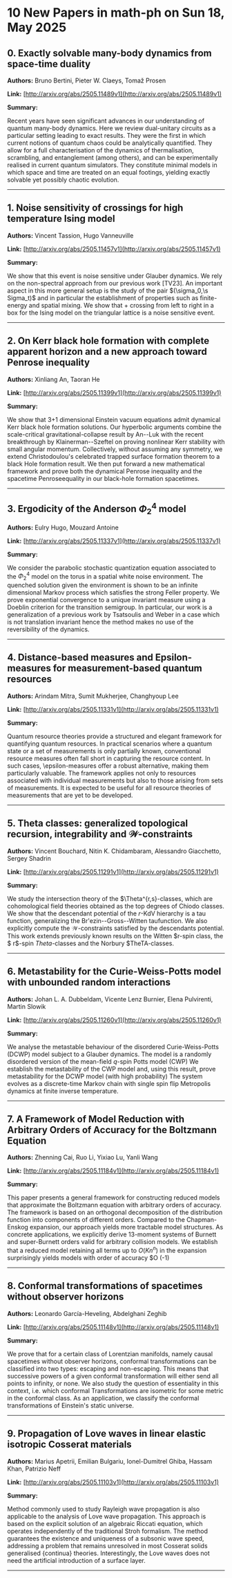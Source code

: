 # 10 New Papers in math-ph on Sun 18, May 2025

## 0. Exactly solvable many-body dynamics from space-time duality

**Authors:** Bruno Bertini, Pieter W. Claeys, Tomaž Prosen

**Link:** [http://arxiv.org/abs/2505.11489v1](http://arxiv.org/abs/2505.11489v1)

**Summary:**

Recent years have seen significant advances in our understanding of quantum many-body dynamics. Here we review dual-unitary circuits as a particular setting leading to exact results. They were the first in which current notions of quantum chaos could be analytically quantified. They allow for a full characterisation of the dynamics of thermalisation, scrambling, and entanglement (among others), and can be experimentally realised in current quantum simulators. They constitute minimal models in which space and time are treated on an equal footings, yielding exactly solvable yet possibly chaotic evolution.

---

## 1. Noise sensitivity of crossings for high temperature Ising model

**Authors:** Vincent Tassion, Hugo Vanneuville

**Link:** [http://arxiv.org/abs/2505.11457v1](http://arxiv.org/abs/2505.11457v1)

**Summary:**

We show that this event is noise sensitive under Glauber dynamics. We rely on the non-spectral approach from our previous work [TV23]. An important aspect in this more general setup is the study of the pair $(\sigma_0,\s Sigma_t)$ and in particular the establishment of properties such as finite-energy and spatial mixing. We show that $+$ crossing from left to right in a box for the Ising model on the triangular lattice is a noise sensitive event.

---

## 2. On Kerr black hole formation with complete apparent horizon and a new   approach toward Penrose inequality

**Authors:** Xinliang An, Taoran He

**Link:** [http://arxiv.org/abs/2505.11399v1](http://arxiv.org/abs/2505.11399v1)

**Summary:**

We show that 3+1 dimensional Einstein vacuum equations admit dynamical Kerr black hole formation solutions. Our hyperbolic arguments combine the scale-critical gravitational-collapse result by An--Luk with the recent breakthrough by Klainerman--Szeftel on proving nonlinear Kerr stability with small angular momentum. Collectively, without assuming any symmetry, we extend Christodoulou's celebrated trapped surface formation theorem to a black Hole formation result. We then put forward a new mathematical framework and prove both the dynamical Penrose inequality and the spacetime Penroseequality in our black-hole formation spacetimes.

---

## 3. Ergodicity of the Anderson $Φ_2^4$ model

**Authors:** Eulry Hugo, Mouzard Antoine

**Link:** [http://arxiv.org/abs/2505.11337v1](http://arxiv.org/abs/2505.11337v1)

**Summary:**

We consider the parabolic stochastic quantization equation associated to the $\Phi_2^4$ model on the torus in a spatial white noise environment. The quenched solution given the environment is shown to be an infinite dimensional Markov process which satisfies the strong Feller property. We prove exponential convergence to a unique invariant measure using a Doeblin criterion for the transition semigroup. In particular, our work is a generalization of a previous work by Tsatsoulis and Weber in a case which is not translation invariant hence the method makes no use of the reversibility of the dynamics.

---

## 4. Distance-based measures and Epsilon-measures for measurement-based   quantum resources

**Authors:** Arindam Mitra, Sumit Mukherjee, Changhyoup Lee

**Link:** [http://arxiv.org/abs/2505.11331v1](http://arxiv.org/abs/2505.11331v1)

**Summary:**

Quantum resource theories provide a structured and elegant framework for quantifying quantum resources. In practical scenarios where a quantum state or a set of measurements is only partially known, conventional resource measures often fall short in capturing the resource content. In such cases, \epsilon-measures offer a robust alternative, making them particularly valuable. The framework applies not only to resources associated with individual measurements but also to those arising from sets of measurements. It is expected to be useful for all resource theories of measurements that are yet to be developed.

---

## 5. Theta classes: generalized topological recursion, integrability and   $\mathcal{W}$-constraints

**Authors:** Vincent Bouchard, Nitin K. Chidambaram, Alessandro Giacchetto, Sergey Shadrin

**Link:** [http://arxiv.org/abs/2505.11291v1](http://arxiv.org/abs/2505.11291v1)

**Summary:**

We study the intersection theory of the $\Theta^{r,s}-classes, which are cohomological field theories obtained as the top degrees of Chiodo classes. We show that the descendant potential of the $r$-KdV hierarchy is a tau function, generalizing the Br\'ezin--Gross--Witten taufunction. We also explicitly compute the $\mathcal{W}$-constraints satisfied by the descendants potential. This work extends previously known results on the Witten $r-spin class, the $ r$-spin $Theta$-classes and the Norbury $TheTA-classes.

---

## 6. Metastability for the Curie-Weiss-Potts model with unbounded random   interactions

**Authors:** Johan L. A. Dubbeldam, Vicente Lenz Burnier, Elena Pulvirenti, Martin Slowik

**Link:** [http://arxiv.org/abs/2505.11260v1](http://arxiv.org/abs/2505.11260v1)

**Summary:**

We analyse the metastable behaviour of the disordered Curie-Weiss-Potts (DCWP) model subject to a Glauber dynamics. The model is a randomly disordered version of the mean-field $q$-spin Potts model (CWP) We establish the metastability of the CWP model and, using this result, prove metastability for the DCWP model (with high probability) The system evolves as a discrete-time Markov chain with single spin flip Metropolis dynamics at finite inverse temperature.

---

## 7. A Framework of Model Reduction with Arbitrary Orders of Accuracy for the   Boltzmann Equation

**Authors:** Zhenning Cai, Ruo Li, Yixiao Lu, Yanli Wang

**Link:** [http://arxiv.org/abs/2505.11184v1](http://arxiv.org/abs/2505.11184v1)

**Summary:**

This paper presents a general framework for constructing reduced models that approximate the Boltzmann equation with arbitrary orders of accuracy. The framework is based on an orthogonal decomposition of the distribution function into components of different orders. Compared to the Chapman-Enskog expansion, our approach yields more tractable model structures. As concrete applications, we explicitly derive 13-moment systems of Burnett and super-Burnett orders valid for arbitrary collision models. We establish that a reduced model retaining all terms up to $O(\mathit{Kn}^n)$ in the expansion surprisingly yields models with order of accuracy $O (-1)

---

## 8. Conformal transformations of spacetimes without observer horizons

**Authors:** Leonardo García-Heveling, Abdelghani Zeghib

**Link:** [http://arxiv.org/abs/2505.11148v1](http://arxiv.org/abs/2505.11148v1)

**Summary:**

We prove that for a certain class of Lorentzian manifolds, namely causal spacetimes without observer horizons, conformal transformations can be classified into two types: escaping and non-escaping. This means that successive powers of a given conformal transformation will either send all points to infinity, or none. We also study the question of essentiality in this context, i.e. which conformal Transformations are isometric for some metric in the conformal class. As an application, we classify the conformal transformations of Einstein's static universe.

---

## 9. Propagation of Love waves in linear elastic isotropic Cosserat materials

**Authors:** Marius Apetrii, Emilian Bulgariu, Ionel-Dumitrel Ghiba, Hassam Khan, Patrizio Neff

**Link:** [http://arxiv.org/abs/2505.11103v1](http://arxiv.org/abs/2505.11103v1)

**Summary:**

Method commonly used to study Rayleigh wave propagation is also applicable to the analysis of Love wave propagation. This approach is based on the explicit solution of an algebraic Riccati equation, which operates independently of the traditional Stroh formalism. The method guarantees the existence and uniqueness of a subsonic wave speed, addressing a problem that remains unresolved in most Cosserat solids generalised {continua} theories. Interestingly, the Love waves does not need the artificial introduction of a surface layer.

---

